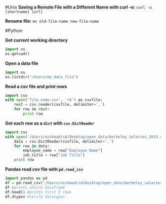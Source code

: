 #Unix
**Saving a Remote File with a Different Name with curl -o:**
```curl -o [shortname] [url] ```

**Rename file:**
```mv old-file-name new-file-name```



#Python

**Get current working directory**
```python
import os
os.getcwd()
```

**Open a data file**
```python
import os
os.listdir("/Users/my_data_file")
```

**Read a csv file and print rows**
```python
import csv
with open('file_name.csv', 'rb') as csvfile:
    rest = csv.reader(csvfile, delimiter=',')
    for row in rest:
        print row
```

**Get each row as a `dict` with `csv.DictReader`**
```python
import csv
with open('/Users/nickmadrid/Desktop/open_data/berkeley_salaries_2013.csv', 'rb') as csvfile:
    data = csv.DictReader(csvfile, delimiter=',')
    for row in data:
        employee_name = row["Employee Name"]
        job_title = row["Job Title"]
    print row
```

**Pandas read csv file with `pd.read_csv`**
```python
import pandas as pd
df = pd.read_csv('/Users/nickmadrid/Desktop/open_data/berkeley_salaries_2013.csv')
df #prints entire dataframe
df.head() #prints first 5 rows
df.dtypes #verify datatypes
```

